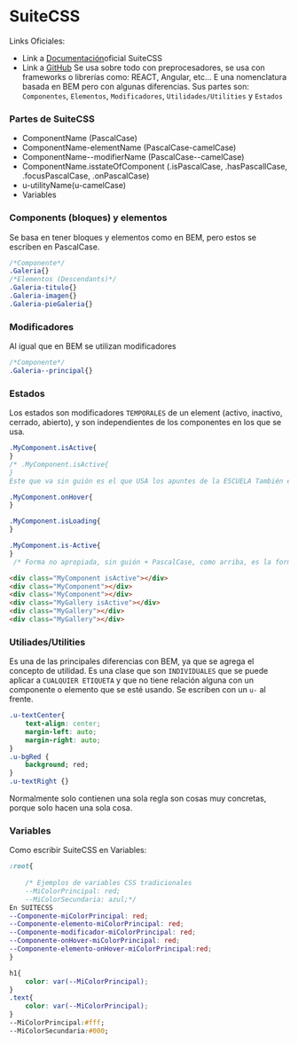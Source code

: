 # SuiteCSS

Links Oficiales:
- Link a [Documentación](https://suitcss.github.io/)oficial SuiteCSS
- Link a [GitHub](https://github.com/suitcss/suit/blob/master/doc/naming-conventions.md)
Se usa sobre todo con preprocesadores, se usa con frameworks o librerías como: REACT, Angular, etc... E una nomenclatura basada en BEM pero con algunas diferencias. Sus partes son: `Componentes`, `Elementos`, `Modificadores`, `Utilidades/Utilities` y `Estados`

### Partes de SuiteCSS
- ComponentName (PascalCase)
- ComponentName-elementName (PascalCase-camelCase)
- ComponentName--modifierName (PascalCase--camelCase)
- ComponentName.isstateOfComponent (.isPascalCase, .hasPascallCase, .focusPascalCase, .onPascalCase)
- u-utilityName(u-camelCase)
- Variables
  
### Components (bloques) y elementos
Se basa en tener bloques y elementos como en BEM, pero estos se escriben en PascalCase.

```css
/*Componente*/
.Galeria{}
/*Elementos (Descendants)*/
.Galeria-titulo{}
.Galeria-imagen{}
.Galeria-pieGaleria{}
```
### Modificadores 
Al igual que en BEM se utilizan modificadores

```css
/*Componente*/
.Galeria--principal{}

```

### Estados

Los estados son modificadores `TEMPORALES` de un element (activo, inactivo, cerrado, abierto), y son independientes de los componentes en los que se usa.

```css
.MyComponent.isActive{
} 
/* .MyComponent.isActive{
} 
Este que va sin guión es el que USA los apuntes de la ESCUELA También es el favorito del PROFESOR*/

.MyComponent.onHover{
}

.MyComponent.isLoading{
}

.MyComponent.is-Active{
}
 /* Forma no apropiada, sin guión + PascalCase, como arriba, es la forma correcta para este curso, aunque esta también lo sería */

```

```html
<div class="MyComponent isActive"></div>
<div class="MyComponent"></div>
<div class="MyComponent"></div>
<div class="MyGallery isActive"></div>
<div class="MyGallery"></div>
<div class="MyGallery"></div>


```

### Utiliades/Utilities
Es una de las principales diferencias con BEM, ya que se agrega el concepto de utilidad. Es una clase que son `INDIVIDUALES` que se puede aplicar a `CUALQUIER ETIQUETA` y que no tiene relación alguna con un componente o elemento que se esté usando. Se escriben con un `u-` al frente.

```css
.u-textCenter{
    text-align: center;
    margin-left: auto;
    margin-right: auto;
} 
.u-bgRed {
    background; red;
}
.u-textRight {}
```
Normalmente solo contienen una sola regla son cosas muy concretas, porque solo hacen una sola cosa.

### Variables

Como escribir SuiteCSS en Variables:

```css
:root{
    
    /* Ejemplos de variables CSS tradicionales
    --MiColorPrincipal: red;
    --MiColorSecundaria: azul;*/  
En SUITECSS
--Componente-miColorPrincipal: red;
--Componente-elemento-miColorPrincipal: red;
--Componente-modificador-miColorPrincipal: red;
--Componente-onHover-miColorPrincipal: red;
--Componente-elemento-onHover-miColorPrincipal:red;
}

h1{
    color: var(--MiColorPrincipal);
}
.text{
    color: var(--MiColorPrincipal);
}
--MiColorPrincipal:#fff;
--MiColorSecundaria:#000;


```

